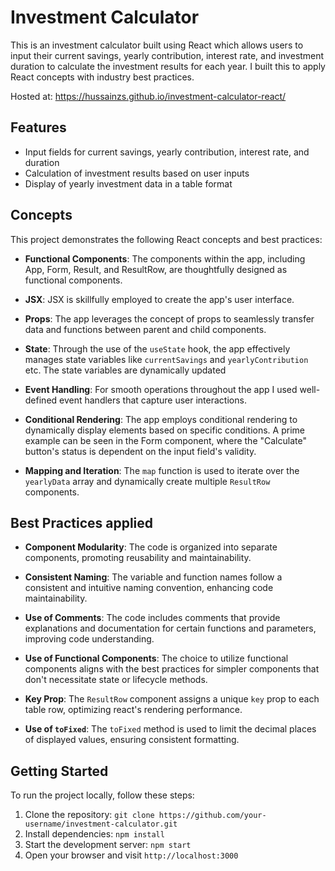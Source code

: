 # Investment Calculator

This is an investment calculator built using React which allows users to input their current savings, yearly contribution, interest rate, and investment duration to calculate the investment results for each year.
I built this to apply React concepts  with industry best practices.

Hosted at: https://hussainzs.github.io/investment-calculator-react/

## Features

- Input fields for current savings, yearly contribution, interest rate, and duration
- Calculation of investment results based on user inputs
- Display of yearly investment data in a table format

## Concepts

This project demonstrates the following React concepts and best practices:

- **Functional Components**: The components within the app, including App, Form, Result, and ResultRow, are thoughtfully designed as functional components.

- **JSX**: JSX is skillfully employed to create the app's user interface.

- **Props**: The app leverages the concept of props to seamlessly transfer data and functions between parent and child components.

- **State**: Through the use of the `useState` hook, the app effectively manages state variables like `currentSavings` and `yearlyContribution` etc. The state variables are dynamically updated

- **Event Handling**: For smooth operations throughout the app I used well-defined event handlers that capture user interactions.

- **Conditional Rendering**: The app employs conditional rendering to dynamically display elements based on specific conditions. A prime example can be seen in the Form component, where the "Calculate" button's status is dependent on the input field's validity.

- **Mapping and Iteration**: The `map` function is used to iterate over the `yearlyData` array and dynamically create multiple `ResultRow` components.

## Best Practices applied

- **Component Modularity**: The code is organized into separate components, promoting reusability and maintainability.

- **Consistent Naming**: The variable and function names follow a consistent and intuitive naming convention, enhancing code maintainability.

- **Use of Comments**: The code includes comments that provide explanations and documentation for certain functions and parameters, improving code understanding.

- **Use of Functional Components**: The choice to utilize functional components aligns with the best practices for simpler components that don't necessitate state or lifecycle methods.

- **Key Prop**: The `ResultRow` component assigns a unique `key` prop to each table row, optimizing react's rendering performance.

- **Use of `toFixed`**: The `toFixed` method is used to limit the decimal places of displayed values, ensuring consistent formatting.

## Getting Started

To run the project locally, follow these steps:

1. Clone the repository: `git clone https://github.com/your-username/investment-calculator.git`
2. Install dependencies: `npm install`
3. Start the development server: `npm start`
4. Open your browser and visit `http://localhost:3000`
